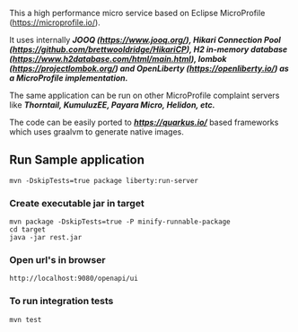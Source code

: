 This a high performance micro service based on Eclipse MicroProfile (https://microprofile.io/).  

It uses internally 
    **_JOOQ (https://www.jooq.org/), 
    Hikari Connection Pool (https://github.com/brettwooldridge/HikariCP), 
    H2 in-memory database (https://www.h2database.com/html/main.html), 
    lombok (https://projectlombok.org/) and 
    OpenLiberty (https://openliberty.io/) as a MicroProfile implementation._**
    
The same application can be run on other MicroProfile complaint servers like 
    _**Thorntail, 
    KumuluzEE,
    Payara Micro,
    Helidon, etc.**_
    
The code can be easily ported to **_https://quarkus.io/_** based frameworks which uses graalvm to generate
native images.    


## Run Sample application
    mvn -DskipTests=true package liberty:run-server
    
### Create executable jar in target    
    mvn package -DskipTests=true -P minify-runnable-package
    cd target
    java -jar rest.jar

### Open url's in browser
    http://localhost:9080/openapi/ui

### To run integration tests 
    mvn test
